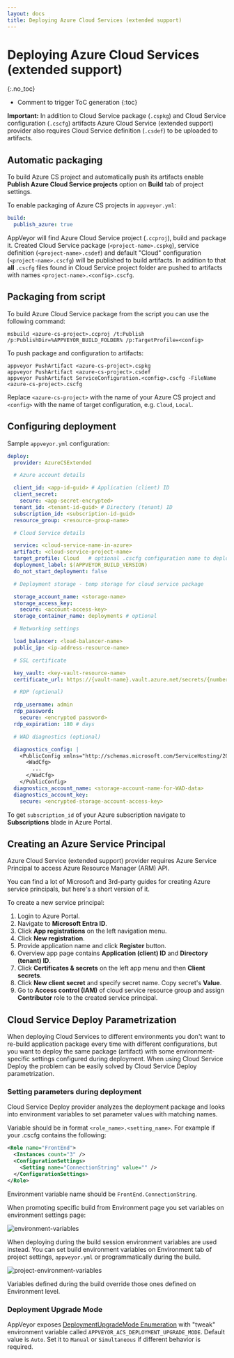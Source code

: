 ```yaml
---
layout: docs
title: Deploying Azure Cloud Services (extended support)
---
```


<!-- markdownlint-disable MD022 MD032 -->
# Deploying Azure Cloud Services (extended support)
{:.no_toc}

* Comment to trigger ToC generation
{:toc}
<!-- markdownlint-enable MD022 MD032 -->

**Important:** In addition to Cloud Service package (`.cspkg`) and Cloud Service configuration (`.cscfg`) artifacts Azure Cloud Service (extended support) provider also requires Cloud Service definition (`.csdef`) to be uploaded to artifacts.

## Automatic packaging

To build Azure CS project and automatically push its artifacts enable **Publish Azure Cloud Service projects** option on **Build** tab of project settings.

To enable packaging of Azure CS projects in `appveyor.yml`:

```yaml
build:
  publish_azure: true
```

AppVeyor will find Azure Cloud Service project (`.ccproj`), build and package it. Created Cloud Service package (`<project-name>.cspkg`), service definition (`<project-name>.csdef`) and default "Cloud" configuration (`<project-name>.cscfg`) will be published to build artifacts. In addition to that **all** `.cscfg` files found in Cloud Service project folder are pushed to artifacts with names `<project-name>.<config>.cscfg`.

## Packaging from script

To build Azure Cloud Service package from the script you can use the following command:

    msbuild <azure-cs-project>.ccproj /t:Publish /p:PublishDir=%APPVEYOR_BUILD_FOLDER% /p:TargetProfile=<config>

To push package and configuration to artifacts:

    appveyor PushArtifact <azure-cs-project>.cspkg
    appveyor PushArtifact <azure-cs-project>.csdef
    appveyor PushArtifact ServiceConfiguration.<config>.cscfg -FileName <azure-cs-project>.cscfg

Replace `<azure-cs-project>` with the name of your Azure CS project and `<config>`
with the name of target configuration, e.g. `Cloud`, `Local`.


## Configuring deployment

Sample `appveyor.yml` configuration:

```yaml
deploy:
  provider: AzureCSExtended

  # Azure account details

  client_id: <app-id-guid> # Application (client) ID
  client_secret:
    secure: <app-secret-encrypted>
  tenant_id: <tenant-id-guid> # Directory (tenant) ID
  subscription_id: <subscription-id-guid>
  resource_group: <resource-group-name>

  # Cloud Service details

  service: <cloud-service-name-in-azure>
  artifact: <cloud-service-project-name>
  target_profile: Cloud   # optional .cscfg configuration name to deploy with
  deployment_label: $(APPVEYOR_BUILD_VERSION)
  do_not_start_deployment: false

  # Deployment storage - temp storage for cloud service package

  storage_account_name: <storage-name>
  storage_access_key:
    secure: <account-access-key>
  storage_container_name: deployments # optional

  # Networking settings

  load_balancer: <load-balancer-name>
  public_ip: <ip-address-resource-name>

  # SSL certificate

  key_vault: <key-vault-resource-name>
  certificate_url: https://{vault-name}.vault.azure.net/secrets/{number}/{number}

  # RDP (optional)

  rdp_username: admin
  rdp_password:
    secure: <encrypted password>
  rdp_expiration: 180 # days

  # WAD diagnostics (optional)

  diagnostics_config: |
    <PublicConfig xmlns="http://schemas.microsoft.com/ServiceHosting/2010/10/DiagnosticsConfiguration">
      <WadCfg>
        ...
      </WadCfg>
    </PublicConfig>
  diagnostics_account_name: <storage-account-name-for-WAD-data>
  diagnostics_account_key:
    secure: <encrypted-storage-account-access-key>
```

To get `subscription_id` of your Azure subscription navigate to **Subscriptions** blade in Azure Portal.

## Creating an Azure Service Principal

Azure Cloud Service (extended support) provider requires Azure Service Principal to access Azure Resource Manager (ARM) API.

You can find a lot of Microsoft and 3rd-party guides for creating Azure service principals, but here's a short version of it.

To create a new service principal:

1. Login to Azure Portal.
2. Navigate to **Microsoft Entra ID**.
3. Click **App registrations** on the left navigation menu.
4. Click **New registration**.
5. Provide application name and click **Register** button.
6. Overview app page contains **Application (client) ID** and **Directory (tenant) ID**.
7. Click **Certificates & secrets** on the left app menu and then **Client secrets**.
8. Click **New client secret** and specify secret name. Copy secret's **Value**.
9. Go to **Access control (IAM)** of cloud service resource group and assign **Contributor** role to the created service principal.

## Cloud Service Deploy Parametrization

When deploying Cloud Services to different environments you don't want to re-build application package every time with different configurations, but you want to deploy the same package (artifact) with some environment-specific settings configured during deployment. When using Cloud Service Deploy the problem can be easily solved by Cloud Service Deploy parametrization.

### Setting parameters during deployment

Cloud Service Deploy provider analyzes the deployment package and looks into environment variables to set parameter values with matching names.

Variable should be in format `<role_name>.<setting_name>`. For example if your .cscfg contains the following:

```xml
<Role name="FrontEnd">
  <Instances count="3" />
  <ConfigurationSettings>
    <Setting name="ConnectionString" value="" />
  </ConfigurationSettings>
</Role>
```

Environment variable name should be `FrontEnd.ConnectionString`.

When promoting specific build from Environment page you set variables on environment settings page:

![environment-variables](/assets/img/docs/deployment/cloud-service/environment-variables.png)

When deploying during the build session environment variables are used instead. You can set build environment variables on Environment tab of project settings, `appveyor.yml` or programmatically during the build.

![project-environment-variables](/assets/img/docs/deployment/cloud-service/project-environment-variables.png)

Variables defined during the build override those ones defined on Environment level.

### Deployment Upgrade Mode

AppVeyor exposes [DeploymentUpgradeMode Enumeration](https://msdn.microsoft.com/en-us/library/microsoft.windowsazure.management.compute.models.deploymentupgrademode.aspx) with "tweak" environment variable called `APPVEYOR_ACS_DEPLOYMENT_UPGRADE_MODE`. Default value is `Auto`. Set it to `Manual` or `Simultaneous` if different behavior is required.
